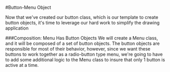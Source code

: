 #Button-Menu Object

Now that we've created our button class, which is our template to create button objects, it's time to leverage our hard work to simplify the drawing application

###Composition:  Menu Has Button Objects
We will create a Menu class, and it will be composed of a set of button objects.  The button objects are responsible for most of their behavior, however, since we want these buttons to work together as a radio-button type menu, we're going to have to add some additional logic to the Menu class to insure that only 1 button is active at a time.  